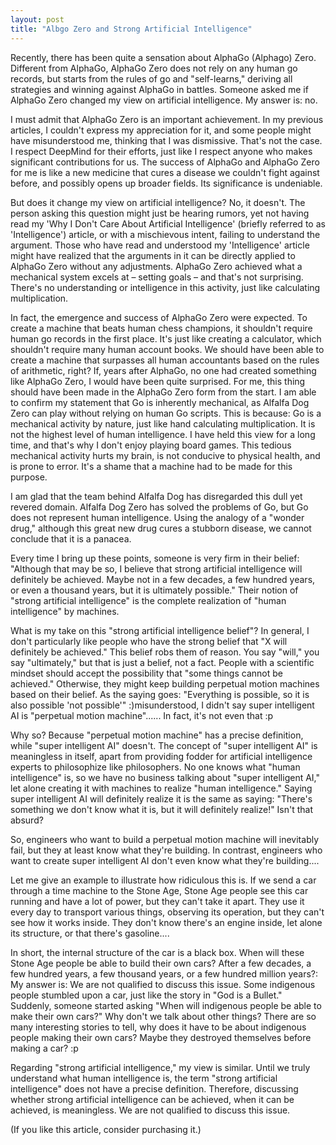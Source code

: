 ```yaml
---
layout: post
title: "Albgo Zero and Strong Artificial Intelligence"
---
```



Recently, there has been quite a sensation about AlphaGo (Alphago) Zero. Different from AlphaGo, AlphaGo Zero does not rely on any human go records, but starts from the rules of go and "self-learns," deriving all strategies and winning against AlphaGo in battles. Someone asked me if AlphaGo Zero changed my view on artificial intelligence. My answer is: no.

I must admit that AlphaGo Zero is an important achievement. In my previous articles, I couldn't express my appreciation for it, and some people might have misunderstood me, thinking that I was dismissive. That's not the case. I respect DeepMind for their efforts, just like I respect anyone who makes significant contributions for us. The success of AlphaGo and AlphaGo Zero for me is like a new medicine that cures a disease we couldn't fight against before, and possibly opens up broader fields. Its significance is undeniable.

But does it change my view on artificial intelligence? No, it doesn't. The person asking this question might just be hearing rumors, yet not having read my 'Why I Don't Care About Artificial Intelligence' (briefly referred to as 'Intelligence') article, or with a mischievous intent, failing to understand the argument. Those who have read and understood my 'Intelligence' article might have realized that the arguments in it can be directly applied to AlphaGo Zero without any adjustments. AlphaGo Zero achieved what a mechanical system excels at – setting goals – and that's not surprising. There's no understanding or intelligence in this activity, just like calculating multiplication.

In fact, the emergence and success of AlphaGo Zero were expected. To create a machine that beats human chess champions, it shouldn't require human go records in the first place. It's just like creating a calculator, which shouldn't require many human account books. We should have been able to create a machine that surpasses all human accountants based on the rules of arithmetic, right? If, years after AlphaGo, no one had created something like AlphaGo Zero, I would have been quite surprised. For me, this thing should have been made in the AlphaGo Zero form from the start. I am able to confirm my statement that Go is inherently mechanical, as Alfalfa Dog Zero can play without relying on human Go scripts. This is because: Go is a mechanical activity by nature, just like hand calculating multiplication. It is not the highest level of human intelligence. I have held this view for a long time, and that's why I don't enjoy playing board games. This tedious mechanical activity hurts my brain, is not conducive to physical health, and is prone to error. It's a shame that a machine had to be made for this purpose.

I am glad that the team behind Alfalfa Dog has disregarded this dull yet revered domain. Alfalfa Dog Zero has solved the problems of Go, but Go does not represent human intelligence. Using the analogy of a "wonder drug," although this great new drug cures a stubborn disease, we cannot conclude that it is a panacea.

Every time I bring up these points, someone is very firm in their belief: "Although that may be so, I believe that strong artificial intelligence will definitely be achieved. Maybe not in a few decades, a few hundred years, or even a thousand years, but it is ultimately possible." Their notion of "strong artificial intelligence" is the complete realization of "human intelligence" by machines.

What is my take on this "strong artificial intelligence belief"? In general, I don't particularly like people who have the strong belief that "X will definitely be achieved." This belief robs them of reason. You say "will," you say "ultimately," but that is just a belief, not a fact. People with a scientific mindset should accept the possibility that "some things cannot be achieved." Otherwise, they might keep building perpetual motion machines based on their belief. As the saying goes: "Everything is possible, so it is also possible 'not possible'" :)misunderstood, I didn't say super intelligent AI is "perpetual motion machine"...... In fact, it's not even that :p

Why so? Because "perpetual motion machine" has a precise definition, while "super intelligent AI" doesn't. The concept of "super intelligent AI" is meaningless in itself, apart from providing fodder for artificial intelligence experts to philosophize like philosophers. No one knows what "human intelligence" is, so we have no business talking about "super intelligent AI," let alone creating it with machines to realize "human intelligence." Saying super intelligent AI will definitely realize it is the same as saying: "There's something we don't know what it is, but it will definitely realize!" Isn't that absurd?

So, engineers who want to build a perpetual motion machine will inevitably fail, but they at least know what they're building. In contrast, engineers who want to create super intelligent AI don't even know what they're building....

Let me give an example to illustrate how ridiculous this is. If we send a car through a time machine to the Stone Age, Stone Age people see this car running and have a lot of power, but they can't take it apart. They use it every day to transport various things, observing its operation, but they can't see how it works inside. They don't know there's an engine inside, let alone its structure, or that there's gasoline....

In short, the internal structure of the car is a black box. When will these Stone Age people be able to build their own cars? After a few decades, a few hundred years, a few thousand years, or a few hundred million years?: My answer is: We are not qualified to discuss this issue. Some indigenous people stumbled upon a car, just like the story in "God is a Bullet." Suddenly, someone started asking "When will indigenous people be able to make their own cars?" Why don't we talk about other things? There are so many interesting stories to tell, why does it have to be about indigenous people making their own cars? Maybe they destroyed themselves before making a car? :p

Regarding "strong artificial intelligence," my view is similar. Until we truly understand what human intelligence is, the term "strong artificial intelligence" does not have a precise definition. Therefore, discussing whether strong artificial intelligence can be achieved, when it can be achieved, is meaningless. We are not qualified to discuss this issue.

(If you like this article, consider purchasing it.)